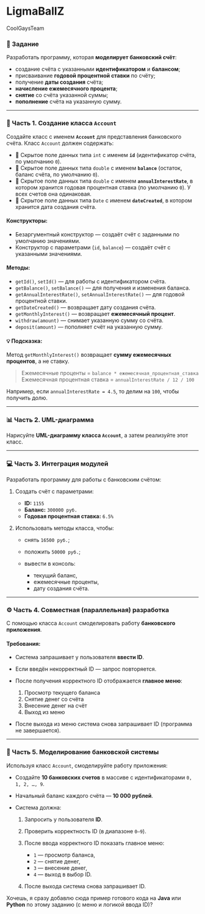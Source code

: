 # LigmaBallZ
CoolGaysTeam

### 📘 Задание

Разработать программу, которая **моделирует банковский счёт**:

* создание счёта с указанными **идентификатором** и **балансом**;
* присваивание **годовой процентной ставки** по счёту;
* получение **даты создания** счёта;
* **начисление ежемесячного процента**;
* **снятие** со счёта указанной суммы;
* **пополнение** счёта на указанную сумму.

---

### 🧩 Часть 1. Создание класса `Account`

Создайте класс с именем **`Account`** для представления банковского счёта.
Класс `Account` должен содержать:

* 🔹 Скрытое поле данных типа `int` с именем **`id`** (идентификатор счёта, по умолчанию `0`).
* 🔹 Скрытое поле данных типа `double` с именем **`balance`** (остаток, баланс счёта, по умолчанию `0`).
* 🔹 Скрытое поле данных типа `double` с именем **`annualInterestRate`**, в котором хранится годовая процентная ставка (по умолчанию `0`). У всех счетов она одинаковая.
* 🔹 Скрытое поле данных типа `Date` с именем **`dateCreated`**, в котором хранится дата создания счёта.

#### Конструкторы:

* Безаргументный конструктор — создаёт счёт с заданными по умолчанию значениями.
* Конструктор с параметрами (`id`, `balance`) — создаёт счёт с указанными значениями.

#### Методы:

* `getId()`, `setId()` — для работы с идентификатором счёта.
* `getBalance()`, `setBalance()` — для получения и изменения баланса.
* `getAnnualInterestRate()`, `setAnnualInterestRate()` — для годовой процентной ставки.
* `getDateCreated()` — возвращает дату создания счёта.
* `getMonthlyInterest()` — возвращает **ежемесячный процент**.
* `withdraw(amount)` — снимает указанную сумму со счёта.
* `deposit(amount)` — пополняет счёт на указанную сумму.

#### 💡 Подсказка:

Метод `getMonthlyInterest()` возвращает **сумму ежемесячных процентов**, а не ставку.

> Ежемесячные проценты = `balance * ежемесячная_процентная_ставка`
> Ежемесячная процентная ставка = `annualInterestRate / 12 / 100`

Например, если `annualInterestRate = 4.5`, то делим на `100`, чтобы получить долю.

---

### 📊 Часть 2. UML-диаграмма

Нарисуйте **UML-диаграмму класса `Account`**, а затем реализуйте этот класс.

---

### 💻 Часть 3. Интеграция модулей

Разработать программу для работы с банковским счётом:

1. Создать счёт с параметрами:

   * **ID:** `1155`
   * **Баланс:** `300000 руб.`
   * **Годовая процентная ставка:** `6.5%`
2. Использовать методы класса, чтобы:

   * снять `16500 руб.`;
   * положить `50000 руб.`;
   * вывести в консоль:

     * текущий баланс,
     * ежемесячные проценты,
     * дату создания счёта.

---

### ⚙️ Часть 4. Совместная (параллельная) разработка

С помощью класса `Account` смоделировать работу **банковского приложения**.

#### Требования:

* Система запрашивает у пользователя **ввести ID**.
* Если введён некорректный ID — запрос повторяется.
* После получения корректного ID отображается **главное меню**:

  1. Просмотр текущего баланса
  2. Снятие денег со счёта
  3. Внесение денег на счёт
  4. Выход из меню
* После выхода из меню система снова запрашивает ID (программа не завершается).

---

### 🧮 Часть 5. Моделирование банковской системы

Используя класс `Account`, смоделируйте работу приложения:

* Создайте **10 банковских счетов** в массиве с идентификаторами `0, 1, 2, …, 9`.
* Начальный баланс каждого счёта — **10 000 рублей**.
* Система должна:

  1. Запросить у пользователя **ID**.
  2. Проверить корректность ID (в диапазоне `0–9`).
  3. После ввода корректного ID показать главное меню:

     * `1` — просмотр баланса,
     * `2` — снятие денег,
     * `3` — внесение денег,
     * `4` — выход в выбор ID.
  4. После выхода система снова запрашивает ID.


Хочешь, я сразу добавлю сюда пример готового кода на **Java** или **Python** по этому заданию (с меню и логикой ввода ID)?
